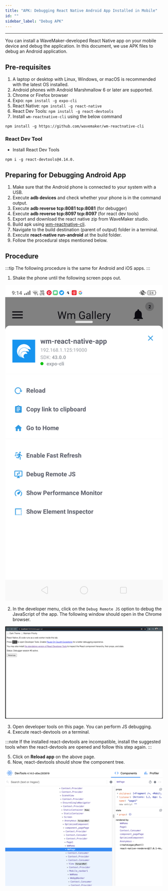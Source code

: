 ```yaml
---
title: "APK: Debugging React Native Android App Installed in Mobile"
id: ""
sidebar_label: "Debug APK"
---
```

---

You can install a WaveMaker-developed React Native app on your mobile device and debug the application. In this document, we use APK files to debug an Android application. 

## Pre-requisites

1. A laptop or desktop with Linux, Windows, or macOS is recommended with the latest OS installed.
2. Android phones with Android Marshmallow 6 or later are supported.
3. Chrome or Firefox browser
4. Expo: `npm install -g expo-cli`
5. React Native: `npm install -g react-native`
6. React Dev Tools: `npm install -g react-devtools`
7. Install `wm-reactnative-cli` using the below command

```shell
npm install -g https://github.com/wavemaker/wm-reactnative-cli
```

### React Dev Tool

- Install React Dev Tools

```shell
npm i -g react-devtools@4.14.0.
```


## Preparing for Debugging Android App

1. Make sure that the Android phone is connected to your system with a USB.
2. Execute **adb devices** and check whether your phone is in the command output. 
3. Execute **adb reverse tcp:8081 tcp:8081** (for debugger)
4. Execute **adb reverse tcp:8097 tcp:8097** (for react dev tools)
5. Export and download the react native zip from WaveMaker studio.
6. Build apk using [wm-reactnative-cli](https://github.com/wavemaker/wm-reactnative-cli). 
7. Navigate to the build destination (parent of output) folder in a terminal. 
8. Execute **react-native run-android** at the build folder.
9. Follow the procedural steps mentioned below. 

## Procedure

:::tip
The following procedure is the same for Android and iOS apps.
:::

1. Shake the phone until the following screen pops out.
 
 ![expo developer menu](/learn/assets/expo-developer-menu.png)

2. In the developer menu, click on the `Debug Remote JS` option to debug the JavaScript of the app. The following window should open in the Chrome browser.

 ![debugger-ui](/learn/assets/debugger-ui.png)

3. Open developer tools on this page. You can perform JS debugging.
4. Execute react-devtools on a terminal. 

:::note
If the installed react-devtools are incompatible, install the suggested tools when the react-devtools are opened and follow this step again.
:::

5. Click on **Reload app** on the above page.
6. Now, react-devtools should show the component tree.

![React Dev Tools](/learn/assets/react-dev-tools.png)

